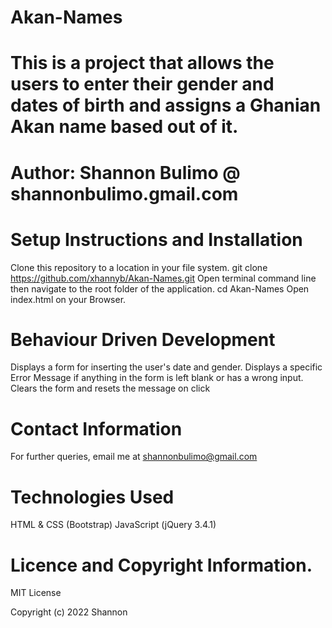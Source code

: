# Akan-Names
# This is a project that allows the users to enter their gender and dates of birth and assigns a Ghanian Akan name based out of it.
# Author: Shannon Bulimo @ shannonbulimo.gmail.com
# Setup Instructions and Installation
Clone this repository to a location in your file system. git clone https://github.com/xhannyb/Akan-Names.git
Open terminal command line then navigate to the root folder of the application. cd Akan-Names
Open index.html on your Browser.
# Behaviour Driven Development
Displays a form for inserting the user's date and gender.
Displays a specific Error Message if anything in the form is left blank or has a wrong input.
Clears the form and resets the message on click
# Contact Information
For further queries, email me at shannonbulimo@gmail.com
# Technologies Used
HTML & CSS (Bootstrap)
JavaScript (jQuery 3.4.1)


# Licence and Copyright Information.
MIT License

Copyright (c) 2022 Shannon
